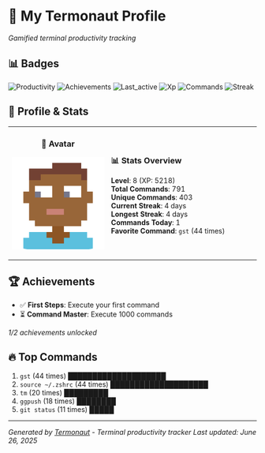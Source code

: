 # 🚀 My Termonaut Profile

*Gamified terminal productivity tracking*

## 📊 Badges

![Productivity](https://img.shields.io/badge/Productivity-80.0%25-green?style=flat-square&logo=terminal&logoColor=white) ![Achievements](https://img.shields.io/badge/Achievements-5%2F10-blue?style=flat-square&logo=terminal&logoColor=white) ![Last_active](https://img.shields.io/badge/Last+Active-2h+ago-green?style=flat-square&logo=terminal&logoColor=white) ![Xp](https://img.shields.io/badge/XP-Level+8+%285218%2F8100%29-green?style=flat-square&logo=terminal&logoColor=white) ![Commands](https://img.shields.io/badge/Commands-791-green?style=flat-square&logo=terminal&logoColor=white) ![Streak](https://img.shields.io/badge/Streak-4+days-green?style=flat-square&logo=terminal&logoColor=white) 

## 🎨 Profile & Stats

<table><tr>
<td width="40%" align="center">

### 👤 Avatar

![Avatar](./avatars/2d55bed6bb17f3d2f9b80d0955c8d8b1.svg)

</td>
<td width="60%">

### 📊 Stats Overview

**Level**: 8 (XP: 5218)  
**Total Commands**: 791  
**Unique Commands**: 403  
**Current Streak**: 4 days  
**Longest Streak**: 4 days  
**Commands Today**: 1  
**Favorite Command**: `gst` (44 times)  

</td>
</tr></table>

## 🏆 Achievements

- ✅ **First Steps**: Execute your first command
- ⏳ **Command Master**: Execute 1000 commands

*1/2 achievements unlocked*

## 🔥 Top Commands

1. `gst` (44 times) ████████████████████
2. `source ~/.zshrc` (44 times) ████████████████████
3. `tm` (20 times) █████████
4. `ggpush` (18 times) ████████
5. `git status` (11 times) █████

---

*Generated by [Termonaut](https://github.com/oiahoon/termonaut) - Terminal productivity tracker*
*Last updated: June 26, 2025*
